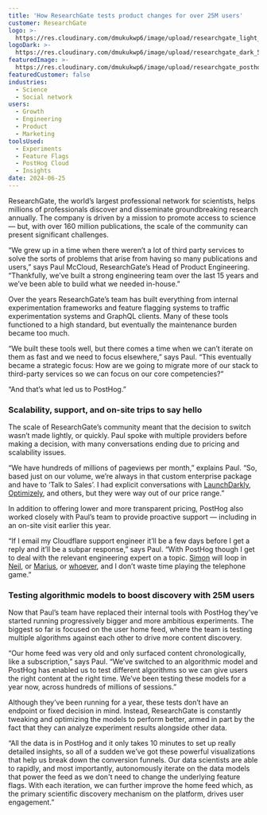 ```yaml
---
title: 'How ResearchGate tests product changes for over 25M users'
customer: ResearchGate
logo: >-
  https://res.cloudinary.com/dmukukwp6/image/upload/researchgate_light_b4db4cc5d5.svg
logoDark: >-
  https://res.cloudinary.com/dmukukwp6/image/upload/researchgate_dark_502e1077d4.svg
featuredImage: >-
  https://res.cloudinary.com/dmukukwp6/image/upload/researchgate_posthog_7a5a2cf3ac.png
featuredCustomer: false
industries:
  - Science
  - Social network
users:
  - Growth
  - Engineering
  - Product
  - Marketing
toolsUsed:
  - Experiments
  - Feature Flags
  - PostHog Cloud
  - Insights
date: 2024-06-25
---
```


ResearchGate, the world’s largest professional network for scientists, helps millions of professionals discover and disseminate groundbreaking research annually. The company is driven by a mission to promote access to science — but, with over 160 million publications, the scale of the community can present significant challenges.

“We grew up in a time when there weren’t a lot of third party services to solve the sorts of problems that arise from having so many publications and users,” says Paul McCloud, ResearchGate’s Head of Product Engineering. “Thankfully, we’ve built a strong engineering team over the last 15 years and we’ve been able to build what we needed in-house.”

Over the years ResearchGate’s team has built everything from internal experimentation frameworks and feature flagging systems to traffic experimentation systems and GraphQL clients. Many of these tools functioned to a high standard, but eventually the maintenance burden became too much. 

“We built these tools well, but there comes a time when we can’t iterate on them as fast and we need to focus elsewhere,” says Paul. “This eventually became a strategic focus: How are we going to migrate more of our stack to third-party services so we can focus on our core competencies?”

“And that’s what led us to PostHog.”

<BorderWrapper>
<Quote
    imageSource="/images/customers/paul_mccloud.jpg"
    size="md"
    name="Paul McCloud"
    title="Head of Product Engineering, ResearchGate"
    quote={`“Something I didn't get at the start was the clip at which PostHog adds new products. What you don't really understand until you've experienced it is that, because all these tools are built on the same fundamental architecture, the value of PostHog becomes exponential as new tools get connected!”`}
/>
</BorderWrapper>

### Scalability, support, and on-site trips to say hello

The scale of ResearchGate’s community meant that the decision to switch wasn’t made lightly, or quickly. Paul spoke with multiple providers before making a decision, with many conversations ending due to pricing and scalability issues. 

“We have hundreds of millions of pageviews per month,” explains Paul. “So, based just on our volume, we’re always in that custom enterprise package and have to ‘Talk to Sales’. I had explicit conversations with [LaunchDarkly](/blog/posthog-vs-launchdarkly), [Optimizely](/blog/posthog-vs-optimizely), and others, but they were way out of our price range.”

In addition to offering lower and more transparent pricing, PostHog also worked closely with Paul’s team to provide proactive support — including in an on-site visit earlier this year. 

“If I email my Cloudflare support engineer it’ll be a few days before I get a reply and it’ll be a subpar response,” says Paul. “With PostHog though I get to deal with the relevant engineering expert on a topic. [Simon](/community/profiles/28895) will loop in [Neil](/community/profiles/28695), or [Marius](/community/profiles/30202), or [whoever](/people), and I don’t waste time playing the telephone game.”

<BorderWrapper>
<Quote
    imageSource="/images/customers/simon.png"
    size="md"
    name="Simon Fisher"
    title="Customer Success Team Lead, PostHog"
    quote={`“It was really valuable to spend time with the ResearchGate team. Time in person helped us understand their roadmap and how we can support it. It also helps shape our roadmap now that we understand how visible and integral PostHog is in letting them make business-critical decisions!”`}
/>
</BorderWrapper>

### Testing algorithmic models to boost discovery with 25M users

Now that Paul’s team have replaced their internal tools with PostHog they’ve started running progressively bigger and more ambitious experiments. The biggest so far is focused on the user home feed, where the team is testing multiple algorithms against each other to drive more content discovery.

“Our home feed was very old and only surfaced content chronologically, like a subscription,” says Paul. “We’ve switched to an algorithmic model and PostHog has enabled us to test different algorithms so we can give users the right content at the right time. We’ve been testing these models for a year now, across hundreds of millions of sessions.”

Although they’ve been running for a year, these tests don’t have an endpoint or fixed decision in mind. Instead, ResearchGate is constantly tweaking and optimizing the models to perform better, armed in part by the fact that they can analyze experiment results alongside other data. 

“All the data is in PostHog and it only takes 10 minutes to set up really detailed insights, so all of a sudden we’ve got these powerful visualizations that help us break down the conversion funnels. Our data scientists are able to rapidly, and most importantly, autonomously iterate on the data models that power the feed as we don't need to change the underlying feature flags. With each iteration, we can further improve the home feed which, as the primary scientific discovery mechanism on the platform, drives user engagement.”